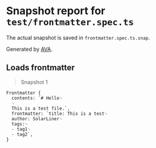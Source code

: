 # Snapshot report for `test/frontmatter.spec.ts`

The actual snapshot is saved in `frontmatter.spec.ts.snap`.

Generated by [AVA](https://ava.li).

## Loads frontmatter

> Snapshot 1

    Frontmatter {
      contents: `# Hello␊
      ␊
      This is a test file.`,
      frontmatter: `title: This is a test␊
      author: SolarLiner␊
      tags:␊
      - tag1␊
      - tag2`,
    }
